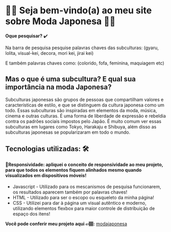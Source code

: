 <h1> 🎀✨ Seja bem-vindo(a) ao meu site sobre Moda Japonesa 🎀✨ </h1>

__Oque pesquisar?__ ✔️

Na barra de pesquisa pesquise palavras chaves das subculturas: (gyaru, lolita, visual-kei, decora, mori kei, jirai kei)

E também palavras chaves como: (colorido, fofa, feminina, maquiagem etc) 

<h2>Mas o que é uma subcultura? E qual sua importância na moda Japonesa?</h2>

Subculturas japonesas são grupos de pessoas que compartilham valores e características de estilo, e que se distinguem da cultura japonesa como um todo. Essas subculturas são inspiradas em elementos da moda, música, cinema e outras culturas.
É uma forma de liberdade de expressão e rebeldia contra os padrões sociais impostos pelo Japão. É muito comum ver essas subculturas em lugares como Tokyo, Harakaju e Shibuya, além disso as subculturas japonesas se popularizaram em todo o mundo.

<h2>Tecnologias utilizadas: 🛠️</h2>
<h4> 📱Responsividade: apliquei o conceito de responsividade ao meu projeto, para que todos os elementos fiquem alinhados mesmo quando visualizados em dispositivos móveis! </h4>

* Javascript - Utilizado para os mescanismos de pesquisa funcionarem, os resultados aparecem também por palavras chaves! 
* HTML - Utilizado para ser o escopo ou esqueleto da minha página!
* CSS - Utilizei para dar à página um visual autêntico e moderno, utilizando elementos flexbox para maior controle de distribuição de espaço dos itens!

__Você pode conferir meu projeto aqui 👉🏽:__ 
[modajaponesa](https://moda-japonesaa.vercel.app/)
